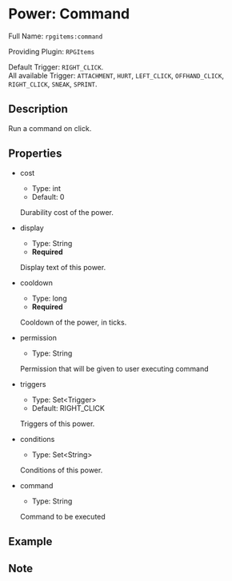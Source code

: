 # Power: Command

<!-- This file is generated ingame by `/rpgitem gen-wiki`. -->
<!-- Please only edit between "beginCustomXXXX" and "endCustomXXXX".  -->
<!-- If you want to edit description of this power or property, -->
<!-- please edit corresponding section in "resources/lang/en_US.yml" -->

Full Name: `rpgitems:command`

Providing Plugin: `RPGItems`

Default Trigger: `RIGHT_CLICK`.  
All available Trigger: `ATTACHMENT`, `HURT`, `LEFT_CLICK`, `OFFHAND_CLICK`, `RIGHT_CLICK`, `SNEAK`, `SPRINT`.

<!-- beginCustomHeader -->
<!-- endCustomHeader -->

## Description

Run a command on click.
<!-- beginCustomDescription -->
<!-- endCustomDescription -->

## Properties

* cost

  * Type: int
  * Default: 0

  Durability cost of the power.

* display

  * Type: String
  * **Required**

  Display text of this power.

* cooldown

  * Type: long
  * **Required**

  Cooldown of the power, in ticks.

* permission

  * Type: String

  Permission that will be given to user executing command

* triggers

  * Type: Set&lt;Trigger&gt;
  * Default: RIGHT_CLICK

  Triggers of this power.

* conditions

  * Type: Set&lt;String&gt;

  Conditions of this power.

* command

  * Type: String

  Command to be executed

<!-- beginCustomProperties -->
<!-- endCustomProperties -->

## Example

<!-- beginCustomExample -->
<!-- endCustomExample -->

## Note

<!-- beginCustomNote -->
<!-- endCustomNote -->